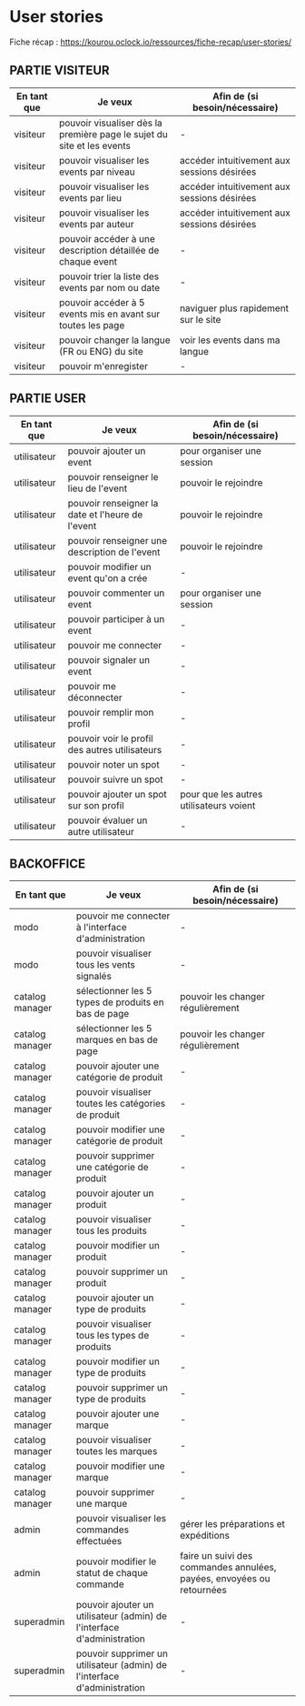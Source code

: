 # User stories

Fiche récap : https://kourou.oclock.io/ressources/fiche-recap/user-stories/

## PARTIE VISITEUR

| En tant que | Je veux | Afin de (si besoin/nécessaire) |
|--|--|--|
| visiteur | pouvoir visualiser dès la première page le sujet du site et les events | - |
| visiteur | pouvoir visualiser les events par niveau | accéder intuitivement aux sessions désirées |
| visiteur | pouvoir visualiser les events par lieu | accéder intuitivement aux sessions désirées |
| visiteur | pouvoir visualiser les events par auteur | accéder intuitivement aux sessions désirées |
| visiteur | pouvoir accéder à une description détaillée de chaque event | - |
| visiteur | pouvoir trier la liste des events par nom ou date | - |
| visiteur | pouvoir accéder à 5 events mis en avant sur toutes les page | naviguer plus rapidement sur le site |
| visiteur | pouvoir changer la langue (FR ou ENG) du site | voir les events dans ma langue |
| visiteur | pouvoir m'enregister | - |

## PARTIE USER

| En tant que | Je veux | Afin de (si besoin/nécessaire) |
|--|--|--|
| utilisateur | pouvoir ajouter un event | pour organiser une session |
| utilisateur | pouvoir renseigner le lieu de l'event | pouvoir le rejoindre |
| utilisateur | pouvoir renseigner la date et l'heure de l'event | pouvoir le rejoindre |
| utilisateur | pouvoir renseigner une description de l'event | pouvoir le rejoindre |
| utilisateur | pouvoir modifier un event qu'on a crée | - |
| utilisateur | pouvoir commenter un event | pour organiser une session |
| utilisateur | pouvoir participer à un event | - |
| utilisateur | pouvoir me connecter | - |
| utilisateur | pouvoir signaler un event | - |
| utilisateur | pouvoir me déconnecter | - |
| utilisateur | pouvoir remplir mon profil | - |
| utilisateur | pouvoir voir le profil des autres utilisateurs | - |
| utilisateur | pouvoir noter un spot | - |
| utilisateur | pouvoir suivre un spot | - |
| utilisateur | pouvoir ajouter un spot sur son profil | pour que les autres utilisateurs voient |
| utilisateur | pouvoir évaluer un autre utilisateur | - |

## BACKOFFICE

| En tant que | Je veux | Afin de (si besoin/nécessaire) |
|--|--|--|
| modo | pouvoir me connecter à l'interface d'administration | - |
| modo | pouvoir visualiser tous les vents signalés | - |
| catalog manager | sélectionner les 5 types de produits en bas de page | pouvoir les changer régulièrement |
| catalog manager | sélectionner les 5 marques en bas de page | pouvoir les changer régulièrement |
| catalog manager | pouvoir ajouter une catégorie de produit | - |
| catalog manager | pouvoir visualiser toutes les catégories de produit | - |
| catalog manager | pouvoir modifier une catégorie de produit | - |
| catalog manager | pouvoir supprimer une catégorie de produit | - |
| catalog manager | pouvoir ajouter un produit | - |
| catalog manager | pouvoir visualiser tous les produits | - |
| catalog manager | pouvoir modifier un produit | - |
| catalog manager | pouvoir supprimer un produit | - |
| catalog manager | pouvoir ajouter un type de produits | - |
| catalog manager | pouvoir visualiser tous les types de produits | - |
| catalog manager | pouvoir modifier un type de produits | - |
| catalog manager | pouvoir supprimer un type de produits | - |
| catalog manager | pouvoir ajouter une marque | - |
| catalog manager | pouvoir visualiser toutes les marques | - |
| catalog manager | pouvoir modifier une marque | - |
| catalog manager | pouvoir supprimer une marque | - |
| admin | pouvoir visualiser les commandes effectuées | gérer les préparations et expéditions |
| admin | pouvoir modifier le statut de chaque commande | faire un suivi des commandes annulées, payées, envoyées ou retournées |
| superadmin | pouvoir ajouter un utilisateur (admin) de l'interface d'administration | - |
| superadmin | pouvoir supprimer un utilisateur (admin) de l'interface d'administration | - |